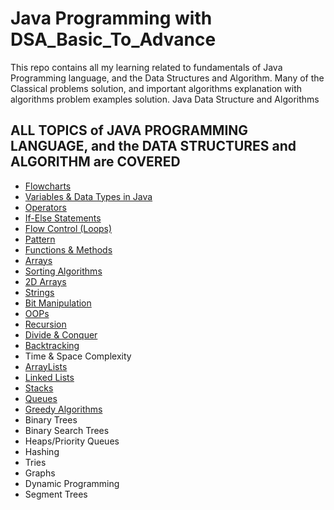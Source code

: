 # Java Programming with DSA_Basic_To_Advance
This repo contains all my learning related to fundamentals of Java Programming language, and the Data Structures and Algorithm. Many of the Classical problems solution, and important algorithms explanation with algorithms problem examples solution. Java Data Structure and Algorithms

## ALL TOPICS of JAVA PROGRAMMING LANGUAGE, and the DATA STRUCTURES and ALGORITHM are COVERED
- [Flowcharts](https://github.com/isinghabhishek/java_dsa-basic-to-advance/tree/master/01%20Flowcharts) 
- [Variables & Data Types in Java](https://github.com/isinghabhishek/java_dsa-basic-to-advance/tree/master/02%20Variables%20%26%20Data%20Types)
- [Operators](https://github.com/isinghabhishek/java_dsa-basic-to-advance/tree/master/03%20Operators)
- [If-Else Statements](https://github.com/isinghabhishek/java_dsa-basic-to-advance/tree/master/04%20If%20Else%20Stmt)
- [Flow Control (Loops)](https://github.com/isinghabhishek/java_dsa-basic-to-advance/tree/master/05%20Flow%20Control(Loops))
- [Pattern](https://github.com/isinghabhishek/java_dsa-basic-to-advance/tree/master/06%20Patterns)
- [Functions & Methods](https://github.com/isinghabhishek/java_dsa-basic-to-advance/tree/master/07%20Function%26Methods)
- [Arrays](https://github.com/isinghabhishek/java_dsa-basic-to-advance/tree/master/08%20Arrays)
- [Sorting Algorithms](https://github.com/isinghabhishek/java_dsa-basic-to-advance/tree/master/09%20Sorting%20Algorithms)
- [2D Arrays](https://github.com/isinghabhishek/java_dsa-basic-to-advance/tree/master/10%202D-Arrays)
- [Strings](https://github.com/isinghabhishek/java_dsa-basic-to-advance/tree/master/11%20Strings)
- [Bit Manipulation](https://github.com/isinghabhishek/java_dsa-basic-to-advance/tree/master/12%20Bit%20Manipulation)
- [OOPs](https://github.com/isinghabhishek/java_dsa-basic-to-advance/tree/master/13%20Oops)
- [Recursion](https://github.com/isinghabhishek/java_dsa-basic-to-advance/tree/master/14%20Recursion)
- [Divide & Conquer](https://github.com/isinghabhishek/java_dsa-basic-to-advance/tree/master/15%20Divide%26Conquer)
- [Backtracking](https://github.com/isinghabhishek/java_dsa-basic-to-advance/tree/master/16%20BackTracking)
- Time & Space Complexity
- [ArrayLists](https://github.com/isinghabhishek/java_dsa-basic-to-advance/tree/master/18%20ArrayLists)
- [Linked Lists](https://github.com/isinghabhishek/java_dsa-basic-to-advance/tree/master/19%20LinkedLists)
- [Stacks](https://github.com/isinghabhishek/java_dsa-basic-to-advance/tree/master/20%20Stacks) 
- [Queues](https://github.com/isinghabhishek/java_dsa-basic-to-advance/tree/master/21%20Queues)
- [Greedy Algorithms](https://github.com/isinghabhishek/java_dsa-basic-to-advance/tree/master/22%20Greedy%20Algorithms)
- Binary Trees
- Binary Search Trees
- Heaps/Priority Queues
- Hashing 
- Tries
- Graphs
- Dynamic Programming
- Segment Trees
